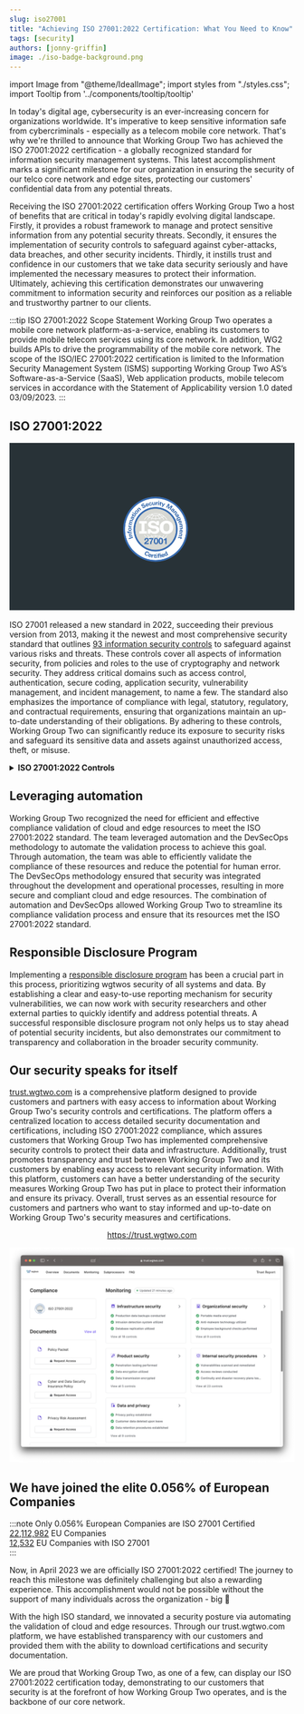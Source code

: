 ```yaml
---
slug: iso27001
title: "Achieving ISO 27001:2022 Certification: What You Need to Know"
tags: [security]
authors: [jonny-griffin]
image: ./iso-badge-background.png
---
```


import Image from "@theme/IdealImage";
import styles from "./styles.css";
import Tooltip from '../components/tooltip/tooltip'

In today's digital age, cybersecurity is an ever-increasing concern for organizations worldwide. It's imperative to keep sensitive information safe from cybercriminals - especially as a telecom mobile core network. That's why we're thrilled to announce that Working Group Two has achieved the ISO 27001:2022 certification - a globally recognized standard for information security management systems. This latest accomplishment marks a significant milestone for our organization in ensuring the security of our telco core network and edge sites, protecting our customers' confidential data from any potential threats.

<!--truncate-->

Receiving the ISO 27001:2022 certification offers Working Group Two a host of benefits that are critical in today's rapidly evolving digital landscape. Firstly, it provides a robust framework to manage and protect sensitive information from any potential security threats. Secondly, it ensures the implementation of security controls to safeguard against cyber-attacks, data breaches, and other security incidents. Thirdly, it instills trust and confidence in our customers that we take data security seriously and have implemented the necessary measures to protect their information. Ultimately, achieving this certification demonstrates our unwavering commitment to information security and reinforces our position as a reliable and trustworthy partner to our clients.

:::tip ISO 27001:2022 Scope Statement
Working Group Two operates a mobile core network platform-as-a-service, enabling its customers to provide mobile telecom services using its core network. In addition, WG2 builds APIs to drive the programmability of the mobile core network. The scope of the ISO/IEC 27001:2022 certification is limited to the Information Security Management System (ISMS) supporting Working Group Two AS’s Software-as-a-Service (SaaS), Web application products, mobile telecom services in accordance with the Statement of Applicability version 1.0 dated 03/09/2023.
:::

## ISO 27001:2022

![iso badge](./iso-badge-background.png)

ISO 27001 released a new standard in 2022, succeeding their previous version from 2013, making it the newest and most comprehensive security standard that outlines [93 information security controls](https://docs.google.com/spreadsheets/d/1MpdbcFEmW5678L1SToJhf0UiC3mjcpSMStxbc_kDCxY/edit#gid=0) to safeguard against various risks and threats. These controls cover all aspects of information security, from policies and roles to the use of cryptography and network security. They address critical domains such as access control, authentication, secure coding, application security, vulnerability management, and incident management, to name a few. The standard also emphasizes the importance of compliance with legal, statutory, regulatory, and contractual requirements, ensuring that organizations maintain an up-to-date understanding of their obligations. By adhering to these controls, Working Group Two can significantly reduce its exposure to security risks and safeguard its sensitive data and assets against unauthorized access, theft, or misuse.

<details>
  <summary><b>ISO 27001:2022 Controls</b></summary>
  <div>
<table><tr><th>#</th><td>ID</td><td>Name</td></tr><tr><th>1</th><td>5.1</td><td>Policies for information security</td></tr><tr><th>2</th><td>5.2</td><td>Information security roles and responsibilities</td></tr><tr><th>3</th><td>5.3</td><td>Segregation of duties</td></tr><tr><th>4</th><td>5.4</td><td>Management responsibilities</td></tr><tr><th>5</th><td>5.5</td><td>Contact with authorities</td></tr><tr><th>6</th><td>5.6</td><td>Contact with special interest groups</td></tr><tr><th>7</th><td>5.7</td><td>Threat intelligence</td></tr><tr><th>8</th><td>5.8</td><td>Information security in project management</td></tr><tr><th>9</th><td>5.9</td><td>Inventory of information and other associated assets</td></tr><tr><th>10</th><td>5.10</td><td>Acceptable use of information and other associated assets</td></tr><tr><th>11</th><td>5.11</td><td>Return of assets</td></tr><tr><th>12</th><td>5.12</td><td>Classification of information</td></tr><tr><th>13</th><td>5.13</td><td>Labelling of information</td></tr><tr><th>14</th><td>5.14</td><td>Information transfer</td></tr><tr><th>15</th><td>5.15</td><td>Access control</td></tr><tr><th>16</th><td>5.16</td><td>Identity management</td></tr><tr><th>17</th><td>5.17</td><td>Authentication information</td></tr><tr><th>18</th><td>5.18</td><td>Access rights</td></tr><tr><th>19</th><td>5.19</td><td>Information security in supplier relationships</td></tr><tr><th>20</th><td>5.20</td><td>Addressing information security within supplier agreements</td></tr><tr><th>21</th><td>5.21</td><td>Managing information security  in the ICT supply chain</td></tr><tr><th>22</th><td>5.22</td><td>Monitoring. review and change management of supplier services</td></tr><tr><th>23</th><td>5.23</td><td>Information security for use of cloud services</td></tr><tr><th>24</th><td>5.24</td><td>Information security incident management planning and preparation</td></tr><tr><th>25</th><td>5.25</td><td>Assessment and decision on information security events</td></tr><tr><th>26</th><td>5.26</td><td>Response to information security incidents</td></tr><tr><th>27</th><td>5.27</td><td>Learning from information security incidents</td></tr><tr><th>28</th><td>5.28</td><td>Collection of evidence</td></tr><tr><th>29</th><td>5.29</td><td>Information security during disruption</td></tr><tr><th>30</th><td>5.30</td><td>ICT readiness for business continuity</td></tr><tr><th>31</th><td>5.31</td><td>Legal, statutory, regulatory and contractual requirements</td></tr><tr><th>32</th><td>5.32</td><td>Intellectual property rights</td></tr><tr><th>33</th><td>5.33</td><td>Protection of records</td></tr><tr><th>34</th><td>5.34</td><td>Privacy and protection of PII</td></tr><tr><th>35</th><td>5.35</td><td>Independent review of information security</td></tr><tr><th>36</th><td>5.36</td><td>Compliance with policies. rules and standards for information security</td></tr><tr><th>37</th><td>5.37</td><td>Documented operating procedures</td></tr><tr><th>38</th><td>6.1</td><td>Screening</td></tr><tr><th>39</th><td>6.2</td><td>Terms and conditions of employment</td></tr><tr><th>40</th><td>6.3</td><td>Information security awareness. education and training</td></tr><tr><th>41</th><td>6.4</td><td>Disciplinary process</td></tr><tr><th>42</th><td>6.5</td><td>Responsibilities after termination or change of employment</td></tr><tr><th>43</th><td>6.6</td><td>Confidentiality or non-disclosure agreements</td></tr><tr><th>44</th><td>6.7</td><td>Remote working</td></tr><tr><th>45</th><td>6.8</td><td>Information security event reporting</td></tr><tr><th>46</th><td>7.1</td><td>Physical security perimeters</td></tr><tr><th>47</th><td>7.2</td><td>Physical entry</td></tr><tr><th>48</th><td>7.3</td><td>Securing offices. rooms and facilities</td></tr><tr><th>49</th><td>7.4</td><td>Physical security monitoring</td></tr><tr><th>50</th><td>7.5</td><td>Protecting against physical and environmental threats</td></tr><tr><th>51</th><td>7.6</td><td>Working in secure areas</td></tr><tr><th>52</th><td>7.7</td><td>Clear desk and clear screen</td></tr><tr><th>53</th><td>7.8</td><td>Equipment siting and protection</td></tr><tr><th>54</th><td>7.9</td><td>Security of assets off-premises</td></tr><tr><th>55</th><td>7.10</td><td>Storage media</td></tr><tr><th>56</th><td>7.11</td><td>Supporting utilities</td></tr><tr><th>57</th><td>7.12</td><td>Cabling security</td></tr><tr><th>58</th><td>7.13</td><td>Equipment maintenance</td></tr><tr><th>59</th><td>7.14</td><td>Secure disposal or re-use of equipment</td></tr><tr><th>60</th><td>8.1</td><td>User endpoint devices</td></tr><tr><th>61</th><td>8.2</td><td>Privileged access rights</td></tr><tr><th>62</th><td>8.3</td><td>Information access restriction</td></tr><tr><th>63</th><td>8.4</td><td>Access to source code</td></tr><tr><th>64</th><td>8.5</td><td>Secure authentication</td></tr><tr><th>65</th><td>8.6</td><td>Capacity management</td></tr><tr><th>66</th><td>8.7</td><td>Protection against malware</td></tr><tr><th>67</th><td>8.8</td><td>Management of technical vulnerabilities</td></tr><tr><th>68</th><td>8.9</td><td>Configuration management</td></tr><tr><th>69</th><td>8.10</td><td>Information deletion</td></tr><tr><th>70</th><td>8.11</td><td>Data masking</td></tr><tr><th>71</th><td>8.12</td><td>Data leakage prevention</td></tr><tr><th>72</th><td>8.13</td><td>Information backup</td></tr><tr><th>73</th><td>8.14</td><td>Redundancy of information processing facilities</td></tr><tr><th>74</th><td>8.15</td><td>Logging</td></tr><tr><th>75</th><td>8.16</td><td>Monitoring activities</td></tr><tr><th>76</th><td>8.17</td><td>Clock synchronization</td></tr><tr><th>77</th><td>8.18</td><td>Use of privileged utility programs</td></tr><tr><th>78</th><td>8.19</td><td>Installation of software on operational systems</td></tr><tr><th>79</th><td>8.20</td><td>Networks security</td></tr><tr><th>80</th><td>8.21</td><td>Security of network services</td></tr><tr><th>81</th><td>8.22</td><td>Segregation of networks</td></tr><tr><th>82</th><td>8.23</td><td>Web filtering</td></tr><tr><th>83</th><td>8.24</td><td>Use of cryptography</td></tr><tr><th>84</th><td>8.25</td><td>Secure development life cycle</td></tr><tr><th>85</th><td>8.26</td><td>Application security requirements</td></tr><tr><th>86</th><td>8.27</td><td>Secure system architecture and engineering principles</td></tr><tr><th>87</th><td>8.28</td><td>Secure coding</td></tr><tr><th>88</th><td>8.29</td><td>Security testing in development and acceptance</td></tr><tr><th>89</th><td>8.30</td><td>Outsourced development</td></tr><tr><th>90</th><td>8.31</td><td>Separation of development. test and production environments</td></tr><tr><th>91</th><td>8.32</td><td>Change management</td></tr><tr><th>92</th><td>8.33</td><td>Test information</td></tr><tr><th>93</th><td>8.34</td><td>Protection of information systems during audit testing</td></tr></table>
  </div>
</details>

## Leveraging automation

Working Group Two recognized the need for efficient and effective compliance validation of cloud and edge resources to meet the ISO 27001:2022 standard. The team leveraged automation and the DevSecOps methodology to automate the validation process to achieve this goal. Through automation, the team was able to efficiently validate the compliance of these resources and reduce the potential for human error. The DevSecOps methodology ensured that security was integrated throughout the development and operational processes, resulting in more secure and compliant cloud and edge resources. The combination of automation and DevSecOps allowed Working Group Two to streamline its compliance validation process and ensure that its resources met the ISO 27001:2022 standard.

## Responsible Disclosure Program

Implementing a [responsible disclosure program](/security/responsible-disclosure/) has been a crucial part in this process, prioritizing wgtwos security of all systems and data. By establishing a clear and easy-to-use reporting mechanism for security vulnerabilities, we can now work with security researchers and other external parties to quickly identify and address potential threats. A successful responsible disclosure program not only helps us to stay ahead of potential security incidents, but also demonstrates our commitment to transparency and collaboration in the broader security community.

## Our security speaks for itself

[trust.wgtwo.com](https://trust.wgtwo.com) is a comprehensive platform designed to provide customers and partners with easy access to information about Working Group Two's security controls and certifications. The platform offers a centralized location to access detailed security documentation and certifications, including ISO 27001:2022 compliance, which assures customers that Working Group Two has implemented comprehensive security controls to protect their data and infrastructure. Additionally, trust promotes transparency and trust between Working Group Two and its customers by enabling easy access to relevant security information. With this platform, customers can have a better understanding of the security measures Working Group Two has put in place to protect their information and ensure its privacy. Overall, trust serves as an essential resource for customers and partners who want to stay informed and up-to-date on Working Group Two's security measures and certifications.

<div align="center"><a href="https://trust.wgtwo.com" target="_blank">https://trust.wgtwo.com</a></div>  

![trust.wgtwo.com security dashboard](trust.wgtwo.com.png)

## We have joined the elite 0.056% of European Companies

:::note Only 0.056% European Companies are ISO 27001 Certified  
[22,112,982](https://www.statista.com/statistics/1248775/number-of-businesses-eu/) EU Companies  
[12,532](https://www.itgovernance.co.uk/blog/iso-27001-certification-figures-increase-by-20#:~:text=In%202016%2C%2033%2C290%20certifications%20were,certified%20to%20the%20Standard%20respectively.) EU Companies with ISO 27001  
:::

Now, in April 2023 we are officially ISO 27001:2022 certified! The journey to reach this milestone was definitely challenging but also a rewarding experience. This accomplishment would not be possible without the support of many individuals across the organization - big 👏

With the high ISO standard, we innovated a security posture via automating the validation of cloud and edge resources. Through our trust.wgtwo.com platform, we have established transparency with our customers and provided them with the ability to download certifications and security documentation. 

We are proud that Working Group Two, as one of a few, can display our ISO 27001:2022 certification today, demonstrating to our customers that security is at the forefront of how Working Group Two operates, and is the backbone of our core network.
